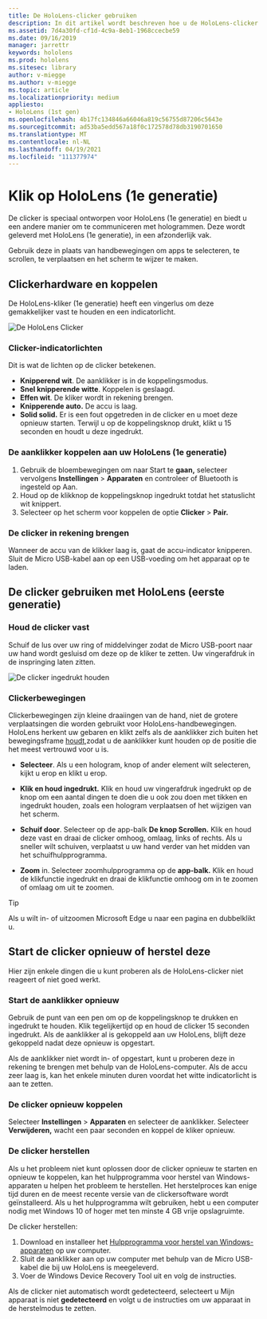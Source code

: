 ```yaml
---
title: De HoloLens-clicker gebruiken
description: In dit artikel wordt beschreven hoe u de HoloLens-clicker gebruikt, inclusief koppelen van klikers, kosten en herstel.
ms.assetid: 7d4a30fd-cf1d-4c9a-8eb1-1968ccecbe59
ms.date: 09/16/2019
manager: jarrettr
keywords: hololens
ms.prod: hololens
ms.sitesec: library
author: v-miegge
ms.author: v-miegge
ms.topic: article
ms.localizationpriority: medium
appliesto:
- HoloLens (1st gen)
ms.openlocfilehash: 4b17fc134846a66046a819c56755d87206c5643e
ms.sourcegitcommit: ad53ba5edd567a18f0c172578d78db3190701650
ms.translationtype: MT
ms.contentlocale: nl-NL
ms.lasthandoff: 04/19/2021
ms.locfileid: "111377974"
---
```

# <a name="use-the-hololens-1st-gen-clicker"></a>Klik op HoloLens (1e generatie)

De clicker is speciaal ontworpen voor HoloLens (1e generatie) en biedt u een andere manier om te communiceren met hologrammen. Deze wordt geleverd met HoloLens (1e generatie), in een afzonderlijk vak.

Gebruik deze in plaats van handbewegingen om apps te selecteren, te scrollen, te verplaatsen en het scherm te wijzer te maken.

## <a name="clicker-hardware-and-pairing"></a>Clickerhardware en koppelen

De HoloLens-kliker (1e generatie) heeft een vingerlus om deze gemakkelijker vast te houden en een indicatorlicht.

![De HoloLens Clicker](images/use-hololens-clicker-1.png)

### <a name="clicker-indicator-lights"></a>Clicker-indicatorlichten

Dit is wat de lichten op de clicker betekenen.

- **Knipperend wit**. De aanklikker is in de koppelingsmodus.
- **Snel knipperende witte**. Koppelen is geslaagd.
- **Effen wit**. De kliker wordt in rekening brengen.
- **Knipperende auto.** De accu is laag.
- **Solid solid.** Er is een fout opgetreden in de clicker en u moet deze opnieuw starten. Terwijl u op de koppelingsknop drukt, klikt u 15 seconden en houdt u deze ingedrukt.

### <a name="pair-the-clicker-with-your-hololens-1st-gen"></a>De aanklikker koppelen aan uw HoloLens (1e generatie)

1. Gebruik de bloembewegingen om naar Start te **gaan,** selecteer vervolgens **Instellingen**  >  **Apparaten** en controleer of Bluetooth is ingesteld op Aan.
1. Houd op de klikknop de koppelingsknop ingedrukt totdat het statuslicht wit knippert.
1. Selecteer op het scherm voor koppelen de optie **Clicker**  >  **Pair.**

### <a name="charge-the-clicker"></a>De clicker in rekening brengen

Wanneer de accu van de klikker laag is, gaat de accu-indicator knipperen. Sluit de Micro USB-kabel aan op een USB-voeding om het apparaat op te laden.

## <a name="use-the-clicker-with-hololens-1st-gen"></a>De clicker gebruiken met HoloLens (eerste generatie)

### <a name="hold-the-clicker"></a>Houd de clicker vast

Schuif de lus over uw ring of middelvinger zodat de Micro USB-poort naar uw hand wordt gesluisd om deze op de kliker te zetten. Uw vingerafdruk in de inspringing laten zitten.

![De clicker ingedrukt houden](images/use-hololens-clicker-2.png)

### <a name="clicker-gestures"></a>Clickerbewegingen

Clickerbewegingen zijn kleine draaiingen van de hand, niet de grotere verplaatsingen die worden gebruikt voor HoloLens-handbewegingen. HoloLens herkent uw gebaren en klikt zelfs als de aanklikker zich buiten het bewegingsframe [houdt,](hololens1-basic-usage.md)zodat u de aanklikker kunt houden op de positie die het meest vertrouwd voor u is.

- **Selecteer**. Als u een hologram, knop of ander element wilt selecteren, kijkt u erop en klikt u erop.

- **Klik en houd ingedrukt.** Klik en houd uw vingerafdruk ingedrukt op de knop om een aantal dingen te doen die u ook zou doen met tikken en ingedrukt houden, zoals een hologram verplaatsen of het wijzigen van het scherm.

- **Schuif door**. Selecteer op de app-balk **De knop Scrollen.** Klik en houd deze vast en draai de clicker omhoog, omlaag, links of rechts. Als u sneller wilt schuiven, verplaatst u uw hand verder van het midden van het schuifhulpprogramma.

- **Zoom** in. Selecteer zoomhulpprogramma op de **app-balk.** Klik en houd de klikfunctie ingedrukt en draai de klikfunctie omhoog om in te zoomen of omlaag om uit te zoomen.

> [!TIP]
> Als u wilt in- of uitzoomen Microsoft Edge u naar een pagina en dubbelklikt u.

## <a name="restart-or-recover-the-clicker"></a>Start de clicker opnieuw of herstel deze

Hier zijn enkele dingen die u kunt proberen als de HoloLens-clicker niet reageert of niet goed werkt.

### <a name="restart-the-clicker"></a>Start de aanklikker opnieuw

Gebruik de punt van een pen om op de koppelingsknop te drukken en ingedrukt te houden. Klik tegelijkertijd op en houd de clicker 15 seconden ingedrukt. Als de aanklikker al is gekoppeld aan uw HoloLens, blijft deze gekoppeld nadat deze opnieuw is opgestart.

Als de aanklikker niet wordt in- of opgestart, kunt u proberen deze in rekening te brengen met behulp van de HoloLens-computer. Als de accu zeer laag is, kan het enkele minuten duren voordat het witte indicatorlicht is aan te zetten.

### <a name="re-pair-the-clicker"></a>De clicker opnieuw koppelen

Selecteer **Instellingen**  >  **Apparaten** en selecteer de aanklikker. Selecteer **Verwijderen,** wacht een paar seconden en koppel de kliker opnieuw.

### <a name="recover-the-clicker"></a>De clicker herstellen

Als u het probleem niet kunt oplossen door de clicker opnieuw te starten en opnieuw te koppelen, kan het hulpprogramma voor herstel van Windows-apparaten u helpen het probleem te herstellen. Het herstelproces kan enige tijd duren en de meest recente versie van de clickersoftware wordt geïnstalleerd. Als u het hulpprogramma wilt gebruiken, hebt u een computer nodig met Windows 10 of hoger met ten minste 4 GB vrije opslagruimte.

De clicker herstellen:

1. Download en installeer het [Hulpprogramma voor herstel van Windows-apparaten](https://dev.azure.com/ContentIdea/ContentIdea/_queries/query/8a004dbe-73f8-4a32-94bc-368fc2f2a895/) op uw computer.
1. Sluit de aanklikker aan op uw computer met behulp van de Micro USB-kabel die bij uw HoloLens is meegeleverd.
1. Voer de Windows Device Recovery Tool uit en volg de instructies.

Als de clicker niet automatisch wordt gedetecteerd, selecteert u Mijn apparaat is niet **gedetecteerd** en volgt u de instructies om uw apparaat in de herstelmodus te zetten.
